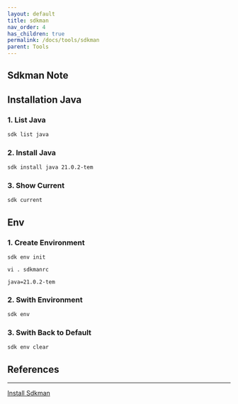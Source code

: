```yaml
---
layout: default
title: sdkman
nav_order: 4
has_children: true
permalink: /docs/tools/sdkman
parent: Tools
---
```

## Sdkman Note

## Installation Java

### 1. List Java

```bash
sdk list java
```

### 2. Install Java

```bash
sdk install java 21.0.2-tem
```

### 3. Show Current 

```bash
sdk current
```

## Env

### 1. Create Environment

    sdk env init

    vi . sdkmanrc

    java=21.0.2-tem   

### 2. Swith Environment

```bash
sdk env
```
### 3. Swith Back to Default

```bash
sdk env clear
```



## References
---
[Install Sdkman](https://sdkman.io/install)